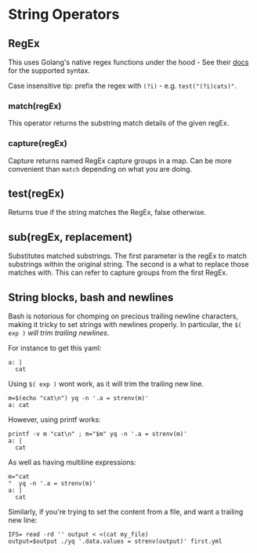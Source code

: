 # String Operators

## RegEx
This uses Golang's native regex functions under the hood - See their [docs](https://github.com/google/re2/wiki/Syntax) for the supported syntax.

Case insensitive tip: prefix the regex with `(?i)` - e.g. `test("(?i)cats)"`.

### match(regEx)
This operator returns the substring match details of the given regEx.

### capture(regEx)
Capture returns named RegEx capture groups in a map. Can be more convenient than `match` depending on what you are doing.

## test(regEx)
Returns true if the string matches the RegEx, false otherwise.

## sub(regEx, replacement)
Substitutes matched substrings. The first parameter is the regEx to match substrings within the original string. The second is a what to replace those matches with. This can refer to capture groups from the first RegEx.

## String blocks, bash and newlines
Bash is notorious for chomping on precious trailing newline characters, making it tricky to set strings with newlines properly. In particular, the `$( exp )` _will trim trailing newlines_.

For instance to get this yaml:

```
a: |
  cat
```

Using `$( exp )` wont work, as it will trim the trailing new line.

```
m=$(echo "cat\n") yq -n '.a = strenv(m)'
a: cat
```

However, using printf works:
```
printf -v m "cat\n" ; m="$m" yq -n '.a = strenv(m)'
a: |
  cat
```

As well as having multiline expressions:
```
m="cat
"  yq -n '.a = strenv(m)'
a: |
  cat
```

Similarly, if you're trying to set the content from a file, and want a trailing new line:

```
IFS= read -rd '' output < <(cat my_file)
output=$output ./yq '.data.values = strenv(output)' first.yml
```
